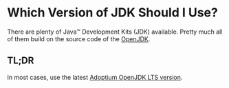 # Which Version of JDK Should I Use?

There are plenty of Java™ Development Kits (JDK) available.
Pretty much all of them build on the source code of the [OpenJDK](https://openjdk.java.net).

## TL;DR

In most cases, use the latest [Adoptium OpenJDK LTS version](https://adoptium.net/releases.html?variant=openjdk17&jvmVariant=hotspot).



